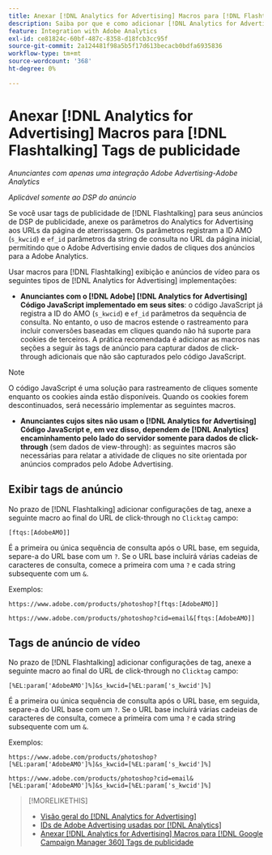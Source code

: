 ```yaml
---
title: Anexar [!DNL Analytics for Advertising] Macros para [!DNL Flashtalking] Tags de publicidade
description: Saiba por que e como adicionar [!DNL Analytics for Advertising] macros para o seu [!DNL Flashtalking] tags de publicidade
feature: Integration with Adobe Analytics
exl-id: ce81824c-60bf-487c-8358-d18fcb3cc95f
source-git-commit: 2a124481f98a5b5f17d613becacb0bdfa6935836
workflow-type: tm+mt
source-wordcount: '368'
ht-degree: 0%

---
```


# Anexar [!DNL Analytics for Advertising] Macros para [!DNL Flashtalking] Tags de publicidade

*Anunciantes com apenas uma integração Adobe Advertising-Adobe Analytics*

*Aplicável somente ao DSP do anúncio*

Se você usar tags de publicidade de [!DNL Flashtalking] para seus anúncios de DSP de publicidade, anexe os parâmetros do Analytics for Advertising aos URLs da página de aterrissagem. Os parâmetros registram a ID AMO (`s_kwcid`) e `ef_id` parâmetros da string de consulta no URL da página inicial, permitindo que o Adobe Advertising envie dados de cliques dos anúncios para a Adobe Analytics.

Usar macros para [!DNL Flashtalking] exibição e anúncios de vídeo para os seguintes tipos de [!DNL Analytics for Advertising] implementações:

* **Anunciantes com o [!DNL Adobe] [!DNL Analytics for Advertising] Código JavaScript implementado em seus sites**: o código JavaScript já registra a ID do AMO (`s_kwcid`) e `ef_id` parâmetros da sequência de consulta. No entanto, o uso de macros estende o rastreamento para incluir conversões baseadas em cliques quando não há suporte para cookies de terceiros. A prática recomendada é adicionar as macros nas seções a seguir às tags de anúncio para capturar dados de click-through adicionais que não são capturados pelo código JavaScript.

>[!NOTE]
>
>O código JavaScript é uma solução para rastreamento de cliques somente enquanto os cookies ainda estão disponíveis. Quando os cookies forem descontinuados, será necessário implementar as seguintes macros.

* **Anunciantes cujos sites não usam o [!DNL Analytics for Advertising] Código JavaScript e, em vez disso, dependem de [!DNL Analytics] encaminhamento pelo lado do servidor somente para dados de click-through** (sem dados de view-through): as seguintes macros são necessárias para relatar a atividade de cliques no site orientada por anúncios comprados pelo Adobe Advertising.

## Exibir tags de anúncio

No prazo de [!DNL Flashtalking] adicionar configurações de tag, anexe a seguinte macro ao final do URL de click-through no `Clicktag` campo:

```
[ftqs:[AdobeAMO]]
```

É a primeira ou única sequência de consulta após o URL base, em seguida, separe-a do URL base com um `?`. Se o URL base incluirá várias cadeias de caracteres de consulta, comece a primeira com uma `?` e cada string subsequente com um `&`.

Exemplos:

`https://www.adobe.com/products/photoshop?[ftqs:[AdobeAMO]]`

`https://www.adobe.com/products/photoshop?cid=email&[ftqs:[AdobeAMO]]`

## Tags de anúncio de vídeo

No prazo de [!DNL Flashtalking] adicionar configurações de tag, anexe a seguinte macro ao final do URL de click-through no `Clicktag` campo:

```
[%EL:param['AdobeAMO']%]&s_kwcid=[%EL:param['s_kwcid']%]
```

É a primeira ou única sequência de consulta após o URL base, em seguida, separe-a do URL base com um `?`. Se o URL base incluirá várias cadeias de caracteres de consulta, comece a primeira com uma `?` e cada string subsequente com um `&`.

Exemplos:

`https://www.adobe.com/products/photoshop?[%EL:param['AdobeAMO']%]&s_kwcid=[%EL:param['s_kwcid']%]`

`https://www.adobe.com/products/photoshop?cid=email&[%EL:param['AdobeAMO']%]&s_kwcid=[%EL:param['s_kwcid']%]`

>[!MORELIKETHIS]
>
>* [Visão geral do [!DNL Analytics for Advertising]](overview.md)
>* [IDs de Adobe Advertising usadas por [!DNL Analytics]](/help/integrations/analytics/ids.md)
>* [Anexar [!DNL Analytics for Advertising] Macros para [!DNL Google Campaign Manager 360] Tags de publicidade](/help/integrations/analytics/macros-google-campaign-manager.md)

